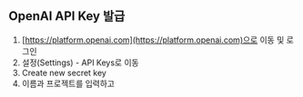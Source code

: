 ## OpenAI API Key 발급

1. [https://platform.openai.com](https://platform.openai.com)으로 이동 및 로그인
2. 설정(Settings) - API Keys로 이동
3. Create new secret key
4. 이름과 프로젝트를 입력하고 